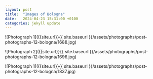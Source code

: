```yaml
---
layout: post
title:  "Images of Bologna"
date:   2024-04-23 15:31:00 +0100
categories: jekyll update
---
```


![Photograph 1]({{site.url}}{{ site.baseurl }}/assets/photographs/post-photographs-12-bologna/1688.jpg)

![Photograph 2]({{site.url}}{{ site.baseurl }}/assets/photographs/post-photographs-12-bologna/1696.jpg)

![Photograph 1]({{site.url}}{{ site.baseurl }}/assets/photographs/post-photographs-12-bologna/1837.jpg)


















